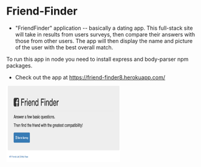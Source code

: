 # Friend-Finder

* "FriendFinder" application -- basically a dating app. This full-stack site will take in results from users surveys, then compare their answers with those from other users. The app will then display the name and picture of the user with the best overall match.

To run this app in node you need to install express and body-parser npm packages.

* Check out the app at  https://friend-finder8.herokuapp.com/

<img src="images/friendFinder.png" alt="Progect Picture" width="300" height="200" />
